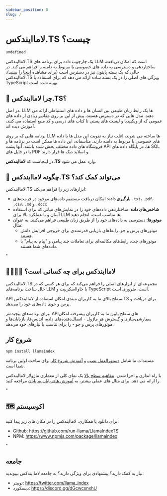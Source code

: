 ```yaml
---
sidebar_position: 0
slug: /
---
```


# لاماایندکس.TS چیست؟

`undefined`

لاماایندکس.TS یک چارچوب داده برای برنامه های LLM است که امکان دریافت، ساختاردهی و دسترسی به داده های خصوصی یا مربوط به دامنه را فراهم می کند. در حالی که یک بسته پایتون نیز در دسترس است (برای مشاهده [اینجا](https://docs.llamaindex.ai/en/stable/) را ببینید)، لاماایندکس.TS ویژگی های اصلی را در یک بسته ساده ارائه می دهد که برای استفاده با TypeScript بهینه شده است.

## 🚀 چرا لاماایندکس.TS؟

در اصل، LLM ها یک رابط زبان طبیعی بین انسان ها و داده های استنباطی ارائه می دهند. مدل هایی که در دسترس هستند، پیش از این بر روی مقادیر زیادی از داده های عمومی که از ویکیپدیا و لیست های پستی تا کتاب های درسی و کد منبع استفاده می کنند، آموزش دیده اند.

برنامه هایی که بر روی LLM ها ساخته می شوند، اغلب نیاز به تقویت این مدل ها با داده های خصوصی یا مربوط به دامنه دارند. متأسفانه، این داده ها ممکن است در برنامه ها و فروشگاه های داده مختلف پخش شده باشند. آنها پشت API ها، در پایگاه داده های SQL یا در فایل های PDF و اسلاید دیک ها قرار دارند.

در اینجاست که **لاماایندکس.TS** وارد عمل می شود.

## 🦙 چگونه لاماایندکس.TS می‌تواند کمک کند؟

لاماایندکس.TS ابزارهای زیر را فراهم می‌کند:

- **بارگیری داده**: امکان دریافت مستقیم داده‌های موجود در فرمت‌های `.txt`، `.pdf`، `.csv`، `.md` و `.docx`
- **شاخص‌های داده**: ساختاردهی داده‌های خود را در نمایش‌های میانی که برای استفاده آسان و با عملکرد بالا برای LLM ها مناسب است، انجام دهید.
- **موتورها**: دسترسی به داده‌های خود را از طریق زبان طبیعی فراهم می‌کنند. به عنوان مثال:
  - موتورهای پرس و جو، رابط‌های بازیابی قدرتمندی برای خروجی افزایش دانش هستند.
  - موتورهای چت، رابط‌های مکالمه‌ای برای تعاملات چند پیامی و "پیام به پیام" با داده‌های شما هستند.

"

## 👨‍👩‍👧‍👦 لاماایندکس برای چه کسانی است؟

لاماایندکس.TS مجموعه‌ای از ابزارهای اصلی را فراهم می‌کند که برای هر کسی که در حال ساخت برنامه‌های LLM با جاوااسکریپت و TypeScript است، ضروری است.

API سطح بالای ما به کاربران مبتدی امکان استفاده از لاماایندکس.TS برای دریافت و پرس و جوی داده‌های خود را می‌دهد.

برای برنامه‌های پیچیده‌تر، APIهای سطح پایین ما به کاربران پیشرفته امکان سفارشی‌سازی و گسترش هر ماژول - اتصال‌دهنده‌های داده، اندیس‌ها، بازیابان‌ها و موتورهای پرس و جو - را برای تناسب با نیازهای خود می‌دهد.

## شروع کار

`npm install llamaindex`

مستندات ما شامل [دستورالعمل نصب](./installation.mdx) و [آموزش شروع کار](./starter.md) برای ساخت اولین برنامه شما است.

با راه اندازی و اجرا شدن، [مفاهیم سطح بالا](./getting_started/concepts.md) یک نمای کلی از معماری ماژولار لاماایندکس را ارائه می دهد. برای مثال های عملی بیشتر، به [آموزش های پایان به پایان](./end_to_end.md) مراجعه کنید.

"

## 🗺️ اکوسیستم

برای دانلود یا همکاری، لاماایندکس را در مکان های زیر پیدا کنید:

- Github: https://github.com/run-llama/LlamaIndexTS
- NPM: https://www.npmjs.com/package/llamaindex

"

## جامعه

نیاز به کمک دارید؟ پیشنهادی برای ویژگی دارید؟ به جامعه لاماایندکس بپیوندید:

- توییتر: https://twitter.com/llama_index
- دیسکورد: https://discord.gg/dGcwcsnxhU

